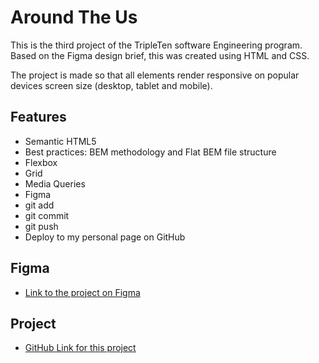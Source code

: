 # Around The Us

This is the third project of the TripleTen software Engineering program. Based on the Figma design brief, this was created using HTML and CSS.

The project is made so that all elements render responsive on popular devices screen size (desktop, tablet and mobile).

## Features

- Semantic HTML5
- Best practices: BEM methodology and Flat BEM file structure
- Flexbox
- Grid
- Media Queries
- Figma
- git add
- git commit
- git push
- Deploy to my personal page on GitHub

## Figma

- [Link to the project on Figma](https://www.figma.com/file/Es8zZP3ARGH9JGcw60i3OD/Sprint-3_-Around-the-US?node-id=6432%3A147&t=7oYKsnPJeNJQDFCB-1)

## Project

- [GitHub Link for this project](https://github.com/JoseRaiders/se_project_aroundtheus)

